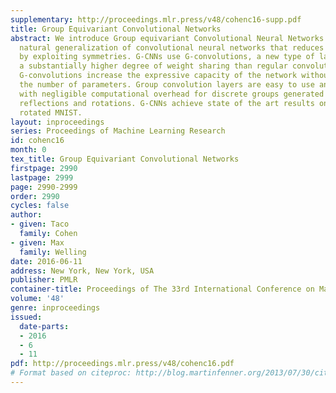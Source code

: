 ```yaml
---
supplementary: http://proceedings.mlr.press/v48/cohenc16-supp.pdf
title: Group Equivariant Convolutional Networks
abstract: We introduce Group equivariant Convolutional Neural Networks (G-CNNs), a
  natural generalization of convolutional neural networks that reduces sample complexity
  by exploiting symmetries. G-CNNs use G-convolutions, a new type of layer that enjoys
  a substantially higher degree of weight sharing than regular convolution layers.
  G-convolutions increase the expressive capacity of the network without increasing
  the number of parameters. Group convolution layers are easy to use and can be implemented
  with negligible computational overhead for discrete groups generated by translations,
  reflections and rotations. G-CNNs achieve state of the art results on CIFAR10 and
  rotated MNIST.
layout: inproceedings
series: Proceedings of Machine Learning Research
id: cohenc16
month: 0
tex_title: Group Equivariant Convolutional Networks
firstpage: 2990
lastpage: 2999
page: 2990-2999
order: 2990
cycles: false
author:
- given: Taco
  family: Cohen
- given: Max
  family: Welling
date: 2016-06-11
address: New York, New York, USA
publisher: PMLR
container-title: Proceedings of The 33rd International Conference on Machine Learning
volume: '48'
genre: inproceedings
issued:
  date-parts:
  - 2016
  - 6
  - 11
pdf: http://proceedings.mlr.press/v48/cohenc16.pdf
# Format based on citeproc: http://blog.martinfenner.org/2013/07/30/citeproc-yaml-for-bibliographies/
---
```

